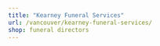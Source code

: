```yaml
---
title: "Kearney Funeral Services"
url: /vancouver/kearney-funeral-services/
shop: funeral directors
---
```

